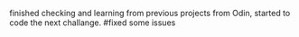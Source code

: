 finished checking and learning from previous projects from Odin, started to code the next challange.
#fixed some issues
